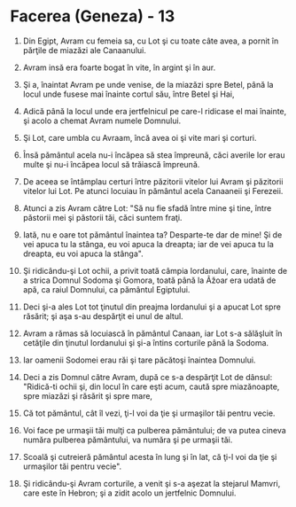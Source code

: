 # Facerea (Geneza) - 13

1. Din Egipt, Avram cu femeia sa, cu Lot şi cu toate câte avea, a pornit în părţile de miazăzi ale Canaanului.

2. Avram insă era foarte bogat în vite, în argint şi în aur.

3. Şi a, înaintat Avram pe unde venise, de la miazăzi spre Betel, până la locul unde fusese mai înainte cortul său, între Betel şi Hai,

4. Adică până la locul unde era jertfelnicul pe care-l ridicase el mai înainte, şi acolo a chemat Avram numele Domnului.

5. Şi Lot, care umbla cu Avraam, încă avea oi şi vite mari şi corturi.

6. Însă pământul acela nu-i încăpea să stea împreună, căci averile lor erau multe şi nu-i încăpea locul să trăiască împreună.

7. De aceea se întâmplau certuri între păzitorii vitelor lui Avram şi păzitorii vitelor lui Lot. Pe atunci locuiau în pământul acela Canaaneii şi Ferezeii.

8. Atunci a zis Avram către Lot: "Să nu fie sfadă între mine şi tine, între păstorii mei şi păstorii tăi, căci suntem fraţi.

9. Iată, nu e oare tot pământul înaintea ta? Desparte-te dar de mine! Şi de vei apuca tu la stânga, eu voi apuca la dreapta; iar de vei apuca tu la dreapta, eu voi apuca la stânga".

10. Şi ridicându-şi Lot ochii, a privit toată câmpia Iordanului, care, înainte de a strica Domnul Sodoma şi Gomora, toată până la Ãžoar era udată de apă, ca raiul Domnului, ca pământul Egiptului.

11. Deci şi-a ales Lot tot ţinutul din preajma Iordanului şi a apucat Lot spre răsărit; şi aşa s-au despărţit ei unul de altul.

12. Avram a rămas să locuiască în pământul Canaan, iar Lot s-a sălăşluit în cetăţile din ţinutul Iordanului şi şi-a întins corturile până la Sodoma.

13. Iar oamenii Sodomei erau răi şi tare păcătoşi înaintea Domnului.

14. Deci a zis Domnul către Avram, după ce s-a despărţit Lot de dânsul: "Ridică-ti ochii şi, din locul în care eşti acum, caută spre miazănoapte, spre miazăzi şi răsărit şi spre mare,

15. Că tot pământul, cât îl vezi, ţi-l voi da ţie şi urmaşilor tăi pentru vecie.

16. Voi face pe urmaşii tăi mulţi ca pulberea pământului; de va putea cineva număra pulberea pământului, va număra şi pe urmaşii tăi.

17. Scoală şi cutreieră pământul acesta în lung şi în lat, că ţi-l voi da ţie şi urmaşilor tăi pentru vecie".

18. Şi ridicându-şi Avram corturile, a venit şi s-a aşezat la stejarul Mamvri, care este în Hebron; şi a zidit acolo un jertfelnic Domnului.

